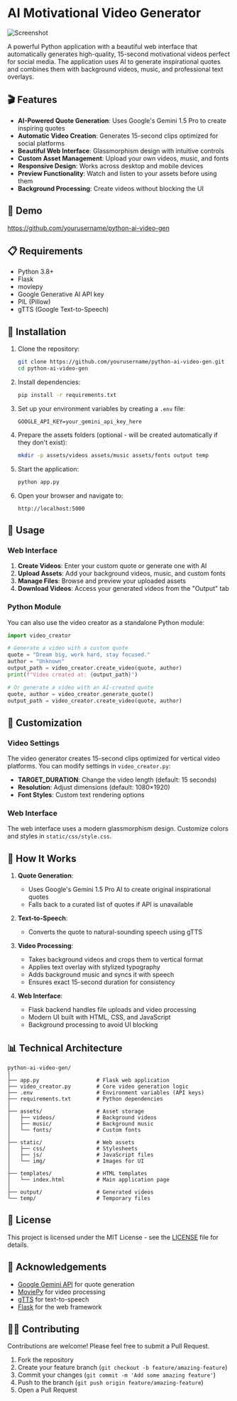 # AI Motivational Video Generator

![Screenshot](static/img/screenshot_placeholder.jpg)

A powerful Python application with a beautiful web interface that automatically generates high-quality, 15-second motivational videos perfect for social media. The application uses AI to generate inspirational quotes and combines them with background videos, music, and professional text overlays.

## 🎬 Features

- **AI-Powered Quote Generation**: Uses Google's Gemini 1.5 Pro to create inspiring quotes
- **Automatic Video Creation**: Generates 15-second clips optimized for social platforms
- **Beautiful Web Interface**: Glassmorphism design with intuitive controls
- **Custom Asset Management**: Upload your own videos, music, and fonts
- **Responsive Design**: Works across desktop and mobile devices
- **Preview Functionality**: Watch and listen to your assets before using them
- **Background Processing**: Create videos without blocking the UI

## 🚀 Demo

https://github.com/yourusername/python-ai-video-gen

## 📋 Requirements

- Python 3.8+
- Flask
- moviepy
- Google Generative AI API key
- PIL (Pillow)
- gTTS (Google Text-to-Speech)

## 🔧 Installation

1. Clone the repository:
   ```bash
   git clone https://github.com/yourusername/python-ai-video-gen.git
   cd python-ai-video-gen
   ```

2. Install dependencies:
   ```bash
   pip install -r requirements.txt
   ```

3. Set up your environment variables by creating a `.env` file:
   ```
   GOOGLE_API_KEY=your_gemini_api_key_here
   ```

4. Prepare the assets folders (optional - will be created automatically if they don't exist):
   ```bash
   mkdir -p assets/videos assets/music assets/fonts output temp
   ```

5. Start the application:
   ```bash
   python app.py
   ```

6. Open your browser and navigate to:
   ```
   http://localhost:5000
   ```

## 📝 Usage

### Web Interface

1. **Create Videos**: Enter your custom quote or generate one with AI
2. **Upload Assets**: Add your background videos, music, and custom fonts
3. **Manage Files**: Browse and preview your uploaded assets
4. **Download Videos**: Access your generated videos from the "Output" tab

### Python Module

You can also use the video creator as a standalone Python module:

```python
import video_creator

# Generate a video with a custom quote
quote = "Dream big, work hard, stay focused."
author = "Unknown"
output_path = video_creator.create_video(quote, author)
print(f"Video created at: {output_path}")

# Or generate a video with an AI-created quote
quote, author = video_creator.generate_quote()
output_path = video_creator.create_video(quote, author)
```

## 🎨 Customization

### Video Settings

The video generator creates 15-second clips optimized for vertical video platforms. You can modify settings in `video_creator.py`:

- **TARGET_DURATION**: Change the video length (default: 15 seconds)
- **Resolution**: Adjust dimensions (default: 1080×1920)
- **Font Styles**: Custom text rendering options

### Web Interface

The web interface uses a modern glassmorphism design. Customize colors and styles in `static/css/style.css`.

## 🤖 How It Works

1. **Quote Generation**: 
   - Uses Google's Gemini 1.5 Pro AI to create original inspirational quotes
   - Falls back to a curated list of quotes if API is unavailable

2. **Text-to-Speech**: 
   - Converts the quote to natural-sounding speech using gTTS

3. **Video Processing**:
   - Takes background videos and crops them to vertical format
   - Applies text overlay with stylized typography
   - Adds background music and syncs it with speech
   - Ensures exact 15-second duration for consistency

4. **Web Interface**:
   - Flask backend handles file uploads and video processing
   - Modern UI built with HTML, CSS, and JavaScript
   - Background processing to avoid UI blocking

## 📊 Technical Architecture

```
python-ai-video-gen/
│
├── app.py                  # Flask web application
├── video_creator.py        # Core video generation logic
├── .env                    # Environment variables (API keys)
├── requirements.txt        # Python dependencies
│
├── assets/                 # Asset storage
│   ├── videos/             # Background videos
│   ├── music/              # Background music
│   └── fonts/              # Custom fonts
│
├── static/                 # Web assets
│   ├── css/                # Stylesheets
│   ├── js/                 # JavaScript files
│   └── img/                # Images for UI
│
├── templates/              # HTML templates
│   └── index.html          # Main application page
│
├── output/                 # Generated videos
└── temp/                   # Temporary files
```

## 📄 License

This project is licensed under the MIT License - see the [LICENSE](LICENSE) file for details.

## 🙏 Acknowledgements

- [Google Gemini API](https://ai.google.dev/) for quote generation
- [MoviePy](https://zulko.github.io/moviepy/) for video processing
- [gTTS](https://github.com/pndurette/gTTS) for text-to-speech
- [Flask](https://flask.palletsprojects.com/) for the web framework

## 👨‍💻 Contributing

Contributions are welcome! Please feel free to submit a Pull Request.

1. Fork the repository
2. Create your feature branch (`git checkout -b feature/amazing-feature`)
3. Commit your changes (`git commit -m 'Add some amazing feature'`)
4. Push to the branch (`git push origin feature/amazing-feature`)
5. Open a Pull Request